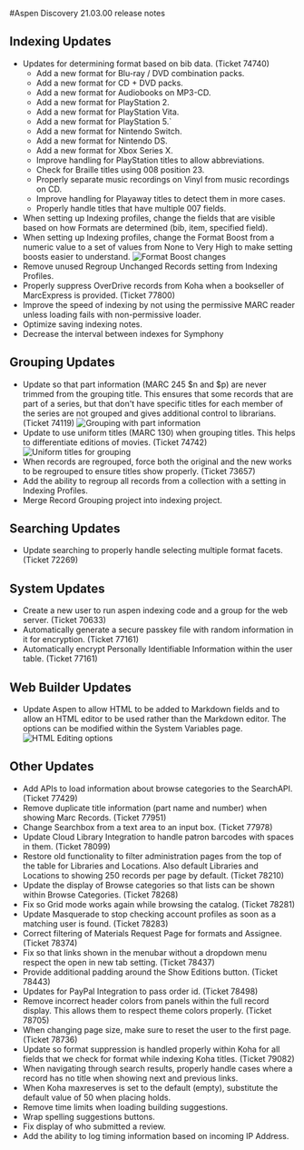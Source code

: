 #Aspen Discovery 21.03.00 release notes

## Indexing Updates 
- Updates for determining format based on bib data. (Ticket 74740)
  - Add a new format for Blu-ray / DVD combination packs.
  - Add a new format for CD + DVD packs.
  - Add a new format for Audiobooks on MP3-CD.
  - Add a new format for PlayStation 2.
  - Add a new format for PlayStation Vita.
  - Add a new format for PlayStation 5.`
  - Add a new format for Nintendo Switch. 
  - Add a new format for Nintendo DS. 
  - Add a new format for Xbox Series X. 
  - Improve handling for PlayStation titles to allow abbreviations. 
  - Check for Braille titles using 008 position 23.
  - Properly separate music recordings on Vinyl from music recordings on CD.
  - Improve handling for Playaway titles to detect them in more cases. 
  - Properly handle titles that have multiple 007 fields. 
- When setting up Indexing profiles, change the fields that are visible based on how Formats are determined (bib, item, specified field). 
- When setting up Indexing profiles, change the Format Boost from a numeric value to a set of values from None to Very High to make setting boosts easier to understand. 
  ![Format Boost changes](/release_notes/images/21_03_00_format_boosting.png)
- Remove unused Regroup Unchanged Records setting from Indexing Profiles. 
- Properly suppress OverDrive records from Koha when a bookseller of MarcExpress is provided. (Ticket 77800)
- Improve the speed of indexing by not using the permissive MARC reader unless loading fails with non-permissive loader. 
- Optimize saving indexing notes.
- Decrease the interval between indexes for Symphony

## Grouping Updates
- Update so that part information (MARC 245 $n and $p) are never trimmed from the grouping title. This ensures that some records that are part of a series, but that don't have specific titles for each member of the series are not grouped and gives additional control to librarians. (Ticket 74119)
  ![Grouping with part information](/release_notes/images/21_03_grouping_with_part_information.png)
- Update to use uniform titles (MARC 130) when grouping titles.  This helps to differentiate editions of movies. (Ticket 74742)
  ![Uniform titles for grouping](/release_notes/images/21_03_00_record_grouping_uniform_title.png)
- When records are regrouped, force both the original and the new works to be regrouped to ensure titles show properly. (Ticket 73657)
- Add the ability to regroup all records from a collection with a setting in Indexing Profiles. 
- Merge Record Grouping project into indexing project. 

## Searching Updates
- Update searching to properly handle selecting multiple format facets. (Ticket 72269)

## System Updates
- Create a new user to run aspen indexing code and a group for the web server. (Ticket 70633)
- Automatically generate a secure passkey file with random information in it for encryption. (Ticket 77161)
- Automatically encrypt Personally Identifiable Information within the user table. (Ticket 77161)

## Web Builder Updates
- Update Aspen to allow HTML to be added to Markdown fields and to allow an HTML editor to be used rather than the Markdown editor.  The options can be modified within the System Variables page. 
  ![HTML Editing options](/release_notes/images/21_03_00_html_edit_options.png)

## Other Updates
- Add APIs to load information about browse categories to the SearchAPI. (Ticket 77429)
- Remove duplicate title information (part name and number) when showing Marc Records. (Ticket 77951)
- Change Searchbox from a text area to an input box. (Ticket 77978)
- Update Cloud Library Integration to handle patron barcodes with spaces in them.  (Ticket 78099)
- Restore old functionality to filter administration pages from the top of the table for Libraries and Locations.  Also default Libraries and Locations to showing 250 records per page by default. (Ticket 78210)
- Update the display of Browse categories so that lists can be shown within Browse Categories. (Ticket 78268)
- Fix so Grid mode works again while browsing the catalog. (Ticket 78281)
- Update Masquerade to stop checking account profiles as soon as a matching user is found. (Ticket 78283)
- Correct filtering of Materials Request Page for formats and Assignee. (Ticket 78374)
- Fix so that links shown in the menubar without a dropdown menu respect the open in new tab setting. (Ticket 78437)
- Provide additional padding around the Show Editions button. (Ticket 78443)
- Updates for PayPal Integration to pass order id. (Ticket 78498)
- Remove incorrect header colors from panels within the full record display. This allows them to respect theme colors properly. (Ticket 78705)
- When changing page size, make sure to reset the user to the first page. (Ticket 78736)
- Update so format suppression is handled properly within Koha for all fields that we check for format while indexing Koha titles. (Ticket 79082)
- When navigating through search results, properly handle cases where a record has no title when showing next and previous links.
- When Koha maxreserves is set to the default (empty), substitute the default value of 50 when placing holds. 
- Remove time limits when loading building suggestions.
- Wrap spelling suggestions buttons.
- Fix display of who submitted a review.
- Add the ability to log timing information based on incoming IP Address. 